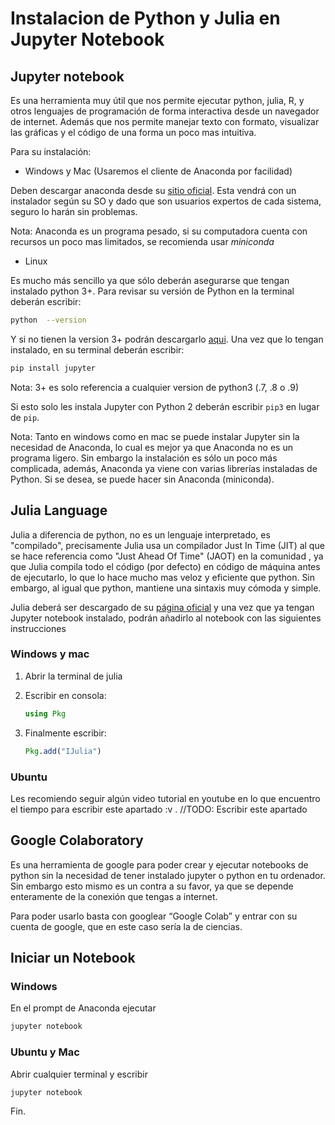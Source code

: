 # Instalacion de Python y Julia en Jupyter Notebook

## Jupyter notebook 
 
Es una herramienta muy útil que nos permite ejecutar python, julia, R, y otros lenguajes de programación de forma interactiva desde un navegador de internet.  Además que nos permite manejar texto con formato, visualizar las gráficas y el código de una forma un poco mas intuitiva.
 
Para su instalación: 
 
* Windows y Mac (Usaremos el cliente de Anaconda por facilidad)

Deben descargar anaconda desde su [sitio oficial](https://www.anaconda.com/distribution/).
Esta vendrá con un instalador según su SO y dado que son usuarios expertos de cada sistema, seguro lo harán sin problemas.

Nota: Anaconda es un programa pesado, si su computadora cuenta con recursos un poco mas limitados, se recomienda usar *miniconda*
 
* Linux

Es mucho más sencillo ya que sólo deberán asegurarse que tengan instalado python 3+. Para revisar su versión de Python en la terminal deberán escribir:

```bash
python  --version
```
Y si no tienen la version 3+ podrán descargarlo [aqui](https://www.python.org). Una vez que lo tengan instalado, en su terminal deberán escribir:

```bash
pip install jupyter
```
Nota: 3+ es solo referencia a cualquier version de python3 (.7, .8 o .9)

Si esto solo les instala Jupyter con Python 2 deberán escribir `pip3` en lugar de `pip`.
 
 
Nota: Tanto en windows como en mac se puede instalar Jupyter sin la necesidad de Anaconda, lo cual es mejor ya que Anaconda no es un programa ligero.
Sin embargo la instalación es sólo un poco más complicada, además, Anaconda ya viene con varias librerías instaladas de Python. Si se desea, se puede hacer sin Anaconda (miniconda).
 
 
## Julia Language
 
Julia a diferencia de python, no es un lenguaje interpretado, es "compilado", precisamente Julia usa un compilador Just In Time (JIT) al que se hace referencia como "Just Ahead Of Time" (JAOT) en la comunidad , ya que Julia compila todo el código (por defecto) en código de máquina antes de ejecutarlo, lo que lo hace mucho mas veloz y eficiente que python. Sin embargo, al igual que python, mantiene una sintaxis muy cómoda y simple.

Julia deberá ser descargado de su [página oficial](https://julialang.org) y una vez que ya tengan Jupyter notebook instalado, podrán añadirlo al notebook con las siguientes instrucciones

### Windows y mac

1. Abrir la terminal de julia
2. Escribir en consola:

    ```julia
    using Pkg
    ```
    
3. Finalmente escribir: 

    ```julia
    Pkg.add("IJulia")
    ```
    
### Ubuntu

Les recomiendo seguir algún video tutorial en youtube en lo que encuentro el tiempo para escribir este apartado :v .
//TODO: Escribir este apartado
 


## Google Colaboratory
 
Es una herramienta de google para poder crear y ejecutar notebooks de python sin la necesidad de tener instalado jupyter o python en tu ordenador. Sin embargo esto mismo es un contra a su favor, ya que se depende enteramente de la conexión que tengas a internet.

Para poder usarlo basta con googlear “Google Colab” y entrar con su cuenta de google, que en este caso sería la de ciencias.
 



## Iniciar un Notebook

### Windows
En el prompt de Anaconda ejecutar 

```bash
jupyter notebook
```

### Ubuntu y Mac

Abrir cualquier terminal y escribir

```
jupyter notebook
```

Fin.
